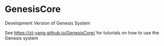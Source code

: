 # GenesisCore
Development Version of Genesis System

See https://zt-yang.github.io/GenesisCore/ for tutorials on how to use the Genesis system
